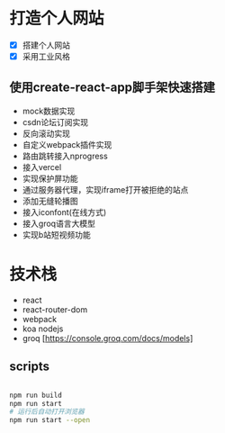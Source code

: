 # 打造个人网站
- [x] 搭建个人网站
- [x] 采用工业风格

## 使用create-react-app脚手架快速搭建
- mock数据实现
- csdn论坛订阅实现
- 反向滚动实现
- 自定义webpack插件实现
- 路由跳转接入nprogress
- 接入vercel
- 实现保护屏功能
- 通过服务器代理，实现iframe打开被拒绝的站点
- 添加无缝轮播图
- 接入iconfont(在线方式)
- 接入groq语言大模型
- 实现b站短视频功能

# 技术栈
- react
- react-router-dom
- webpack
- koa nodejs
- groq [https://console.groq.com/docs/models]

## scripts
```bash

npm run build
npm run start
# 运行后自动打开浏览器
npm run start --open
```
